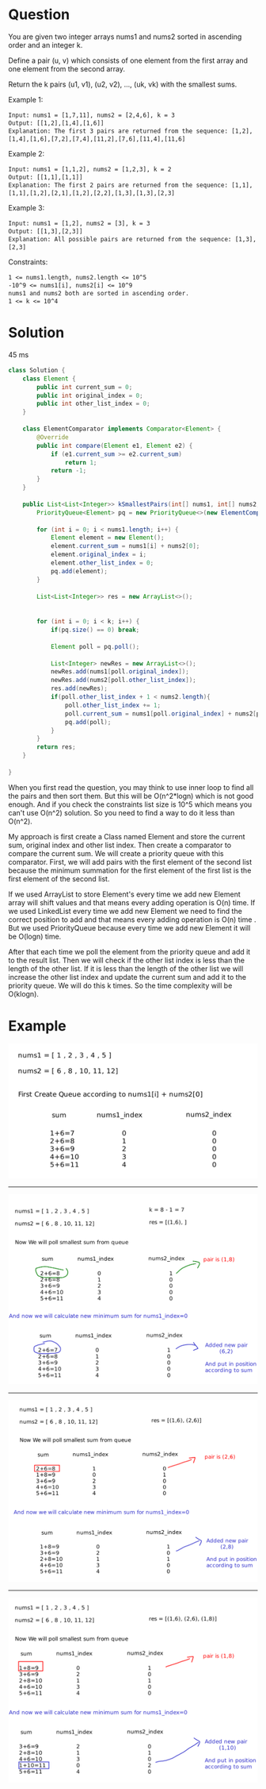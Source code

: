 # Question

You are given two integer arrays nums1 and nums2 sorted in ascending order and an integer k.

Define a pair (u, v) which consists of one element from the first array and one element from the second array.

Return the k pairs (u1, v1), (u2, v2), ..., (uk, vk) with the smallest sums.

 

Example 1:

    Input: nums1 = [1,7,11], nums2 = [2,4,6], k = 3
    Output: [[1,2],[1,4],[1,6]]
    Explanation: The first 3 pairs are returned from the sequence: [1,2],[1,4],[1,6],[7,2],[7,4],[11,2],[7,6],[11,4],[11,6]

Example 2:

    Input: nums1 = [1,1,2], nums2 = [1,2,3], k = 2
    Output: [[1,1],[1,1]]
    Explanation: The first 2 pairs are returned from the sequence: [1,1],[1,1],[1,2],[2,1],[1,2],[2,2],[1,3],[1,3],[2,3]

Example 3:

    Input: nums1 = [1,2], nums2 = [3], k = 3
    Output: [[1,3],[2,3]]
    Explanation: All possible pairs are returned from the sequence: [1,3],[2,3]

 

Constraints:

    1 <= nums1.length, nums2.length <= 10^5
    -10^9 <= nums1[i], nums2[i] <= 10^9
    nums1 and nums2 both are sorted in ascending order.
    1 <= k <= 10^4

# Solution

45 ms

```java
class Solution {
    class Element {
        public int current_sum = 0;
        public int original_index = 0;
        public int other_list_index = 0;
    }

    class ElementComparator implements Comparator<Element> {
        @Override
        public int compare(Element e1, Element e2) {
            if (e1.current_sum >= e2.current_sum)
                return 1;
            return -1;
        }
    }

    public List<List<Integer>> kSmallestPairs(int[] nums1, int[] nums2, int k) {
        PriorityQueue<Element> pq = new PriorityQueue<>(new ElementComparator());

        for (int i = 0; i < nums1.length; i++) {
            Element element = new Element();
            element.current_sum = nums1[i] + nums2[0];
            element.original_index = i;
            element.other_list_index = 0;
            pq.add(element);
        }

        List<List<Integer>> res = new ArrayList<>();
        
        
        for (int i = 0; i < k; i++) {
            if(pq.size() == 0) break;

            Element poll = pq.poll();
            
            List<Integer> newRes = new ArrayList<>();
            newRes.add(nums1[poll.original_index]);
            newRes.add(nums2[poll.other_list_index]);
            res.add(newRes);
            if(poll.other_list_index + 1 < nums2.length){
                poll.other_list_index += 1;
                poll.current_sum = nums1[poll.original_index] + nums2[poll.other_list_index];
                pq.add(poll);
            }
        }
        return res;
    }
    
}
```
When you first read the question, you may think to use inner loop to find all the pairs and then sort them. But this will be O(n^2*logn) which is not good enough. And if you check the constraints list size is 10^5 which means you can't use O(n^2) solution. So you need to find a way to do it less than O(n^2).

My approach is first create a Class named Element and store the current sum, original index and other list index. Then create a comparator to compare the current sum. We will create a priority queue with this comparator. First, we will add pairs with the first element of the second list because the minimum summation for the first element of the first list is the first element of the second list.

If we used ArrayList to store Element's every time we add new Element array will shift values and that means every adding operation is O(n) time. If we used LinkedList every time we add new Element we need to find the correct position to add and that means every adding operation is O(n) time . But we used PriorityQueue because every time we add new Element it will be O(logn) time.

After that each time we poll the element from the priority queue and add it to the result list. Then we will check if the other list index is less than the length of the other list. If it is less than the length of the other list we will increase the other list index and update the current sum and add it to the priority queue. We will do this k times. So the time complexity will be O(klogn).

# Example

![im-1](./im-1.png)

---------------------

![im-2](./im-2.png)

---------------------

![im-3](./im-3.png)

---------------------

![im-4](./im-4.png)